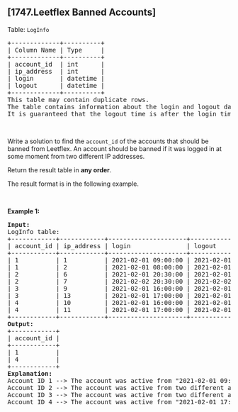 ## [1747.Leetflex Banned Accounts]
<p>Table: <code>LogInfo</code></p>

<pre>
+-------------+----------+
| Column Name | Type     |
+-------------+----------+
| account_id  | int      |
| ip_address  | int      |
| login       | datetime |
| logout      | datetime |
+-------------+----------+
This table may contain duplicate rows.
The table contains information about the login and logout dates of Leetflex accounts. It also contains the IP address from which the account was logged in and out.
It is guaranteed that the logout time is after the login time.
</pre>

<p>&nbsp;</p>

<p>Write a solution&nbsp;to find the <code>account_id</code> of the accounts that should be banned from Leetflex. An account should be banned if it was logged in at some moment from two different IP addresses.</p>

<p>Return the result table in <strong>any order</strong>.</p>

<p>The&nbsp;result format is in the following example.</p>

<p>&nbsp;</p>
<p><strong class="example">Example 1:</strong></p>

<pre>
<strong>Input:</strong> 
LogInfo table:
+------------+------------+---------------------+---------------------+
| account_id | ip_address | login               | logout              |
+------------+------------+---------------------+---------------------+
| 1          | 1          | 2021-02-01 09:00:00 | 2021-02-01 09:30:00 |
| 1          | 2          | 2021-02-01 08:00:00 | 2021-02-01 11:30:00 |
| 2          | 6          | 2021-02-01 20:30:00 | 2021-02-01 22:00:00 |
| 2          | 7          | 2021-02-02 20:30:00 | 2021-02-02 22:00:00 |
| 3          | 9          | 2021-02-01 16:00:00 | 2021-02-01 16:59:59 |
| 3          | 13         | 2021-02-01 17:00:00 | 2021-02-01 17:59:59 |
| 4          | 10         | 2021-02-01 16:00:00 | 2021-02-01 17:00:00 |
| 4          | 11         | 2021-02-01 17:00:00 | 2021-02-01 17:59:59 |
+------------+------------+---------------------+---------------------+
<strong>Output:</strong> 
+------------+
| account_id |
+------------+
| 1          |
| 4          |
+------------+
<strong>Explanation:</strong> 
Account ID 1 --&gt; The account was active from &quot;2021-02-01 09:00:00&quot; to &quot;2021-02-01 09:30:00&quot; with two different IP addresses (1 and 2). It should be banned.
Account ID 2 --&gt; The account was active from two different addresses (6, 7) but in <strong>two different times</strong>.
Account ID 3 --&gt; The account was active from two different addresses (9, 13) on the same day but <strong>they do not intersect at any moment</strong>.
Account ID 4 --&gt; The account was active from &quot;2021-02-01 17:00:00&quot; to &quot;2021-02-01 17:00:00&quot; with two different IP addresses (10 and 11). It should be banned.
</pre>
